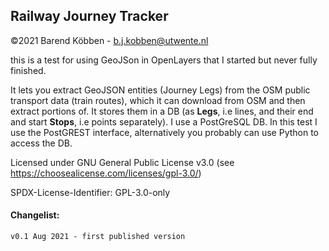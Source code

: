 ## Railway Journey Tracker

©2021 Barend Köbben - <a href="mailto:b.j.kobben@utwente.nl">b.j.kobben@utwente.nl</a> 

this is a test for using GeoJSon  in OpenLayers that I started but never fully finished.

It lets you extract GeoJSON entities (Journey Legs) from the OSM public transport data
(train routes), which it can download from OSM and then extract portions of. 
It stores them in a DB (as **Legs**, i.e lines, and their end and start **Stops**, i.e points 
separately). I use a PostGreSQL DB. In this test I use the PostGREST interface, 
alternatively you probably can use Python to access the DB.

[comment]: <> ([Code available on GitHub]&#40;https://github.com/kobben/railwayjourneytracker)

Licensed under GNU General Public License v3.0 (see https://choosealicense.com/licenses/gpl-3.0/)

SPDX-License-Identifier: GPL-3.0-only

#### Changelist:
    v0.1 Aug 2021 - first published version